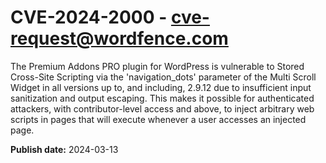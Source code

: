 # CVE-2024-2000 - cve-request@wordfence.com

The Premium Addons PRO plugin for WordPress is vulnerable to Stored Cross-Site Scripting via the 'navigation_dots' parameter of the Multi Scroll Widget in all versions up to, and including, 2.9.12 due to insufficient input sanitization and output escaping. This makes it possible for authenticated attackers, with contributor-level access and above, to inject arbitrary web scripts in pages that will execute whenever a user accesses an injected page.

**Publish date:** 2024-03-13
